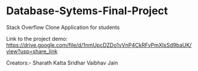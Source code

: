 # Database-Sytems-Final-Project
Stack Overflow Clone Application for students

Link to the project demo: https://drive.google.com/file/d/1nmUpcDZDo1vVnP4CkRFvPmXIsSd9baUK/view?usp=share_link

Creators:- Sharath Katta Sridhar
           Vaibhav Jain
